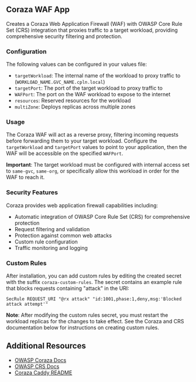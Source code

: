 ## Coraza WAF App

Creates a Coraza Web Application Firewall (WAF) with OWASP Core Rule Set (CRS) integration that proxies traffic to a target workload, providing comprehensive security filtering and protection.

### Configuration

The following values can be configured in your values file:

- `targetWorkload`: The internal name of the workload to proxy traffic to (`WORKLOAD_NAME.GVC_NAME.cpln.local`)
- `targetPort`: The port of the target workload to proxy traffic to
- `WAFPort`: The port on the WAF workload to expose to the internet
- `resources`: Reserved resources for the workload
- `multiZone`: Deploys replicas across multiple zones

### Usage

The Coraza WAF will act as a reverse proxy, filtering incoming requests before forwarding them to your target workload. Configure the `targetWorkload` and `targetPort` values to point to your application, then the WAF will be accessible on the specified `WAFPort`.

**Important**: The target workload must be configured with internal access set to `same-gvc`, `same-org`, or specifically allow this workload in order for the WAF to reach it.

### Security Features

Coraza provides web application firewall capabilities including:
- Automatic integration of OWASP Core Rule Set (CRS) for comprehensive protection
- Request filtering and validation
- Protection against common web attacks
- Custom rule configuration
- Traffic monitoring and logging

### Custom Rules

After installation, you can add custom rules by editing the created secret with the suffix `coraza-custom-rules`. The secret contains an example rule that blocks requests containing "attack" in the URI:

```
SecRule REQUEST_URI "@rx attack" "id:1001,phase:1,deny,msg:'Blocked attack attempt'"
```

**Note**: After modifying the custom rules secret, you must restart the workload replicas for the changes to take effect. See the Coraza and CRS documentation below for instructions on creating custom rules.

## Additional Resources

- [OWASP Coraza Docs](https://coraza.io/docs/tutorials/introduction/)
- [OWASP CRS Docs](https://coreruleset.org/docs/)
- [Coraza Caddy README](https://github.com/coreruleset/coraza-crs-docker#)